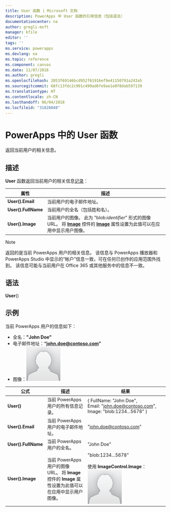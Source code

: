 ```yaml
---
title: User 函数 | Microsoft 文档
description: PowerApps 中 User 函数的引用信息（包括语法）
documentationcenter: na
author: gregli-msft
manager: kfile
editor: ''
tags: ''
ms.service: powerapps
ms.devlang: na
ms.topic: reference
ms.component: canvas
ms.date: 11/07/2016
ms.author: gregli
ms.openlocfilehash: 2053f69146bcd952f61916ef9e41150791a243a5
ms.sourcegitcommit: 68fc13fdc2c991c499ad6fe9ae1e0f8dab597139
ms.translationtype: HT
ms.contentlocale: zh-CN
ms.lasthandoff: 06/04/2018
ms.locfileid: "31828048"
---
```

# <a name="user-function-in-powerapps"></a>PowerApps 中的 User 函数
返回当前用户的相关信息。

## <a name="description"></a>描述
**User** 函数返回当前用户的相关信息[记录](../working-with-tables.md#records)：

| 属性 | 描述 |
| --- | --- |
| **User().Email** |当前用户的电子邮件地址。 |
| **User().FullName** |当前用户的全名（包括姓和名）。 |
| **User().Image** |当前用户的图像。 此为 "blob:*identifier*" 形式的图像 URL。 将 **[Image](../controls/control-image.md)** 控件的 **[Image](../controls/properties-visual.md)** 属性设置为此值可以在应用中显示用户图像。 |

> [!NOTE]
> 返回的是当前 PowerApps 用户的相关信息。  该信息与 PowerApps 播放器和 PowerApps Studio 中显示的“帐户”信息一致，可在任何已创作的应用范围外找到。  该信息可能与当前用户在 Office 365 或其他服务中的信息不一致。

## <a name="syntax"></a>语法
**User**()

## <a name="examples"></a>示例
当前 PowerApps 用户的信息如下：

* 全名：**"John Doe"**
* 电子邮件地址：**“john.doe@contoso.com”**
* 图像：![](media/function-user/john-doe-picture.png) 

| 公式 | 描述 | 结果 |
| --- | --- | --- |
| **User()** |当前 PowerApps 用户的所有信息记录。 |{ FullName:&nbsp;"John Doe", Email:&nbsp;"john.doe@contoso.com", Image:&nbsp;"blob:1234...5678" } |
| **User().Email** |当前 PowerApps 用户的电子邮件地址。 |"john.doe@contoso.com" |
| **User().FullName** |当前 PowerApps 用户的全名。 |"John Doe" |
| **User().Image** |当前 PowerApps 用户的图像 URL。  将 **Image** 控件的 **Image** 属性设置为此值可以在应用中显示用户图像。 |"blob:1234...5678"<br><br>使用 **ImageControl.Image**：<br>![](media/function-user/john-doe-picture.png) |

